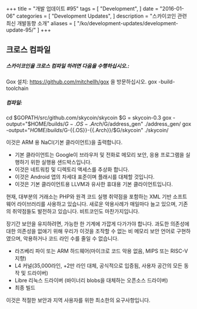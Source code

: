 +++
title = "개발 업데이트 #95"
tags = [
    "Development",
]
date = "2016-01-06"
categories = [
    "Development Updates",
]
description = "스카이코인 관련 최신 개발동향 소개"
aliases = [
	"/ko/development-updates/development-update-95/"
]
+++

## 크로스 컴파일

##### 스카이코인을 크로스 컴파일 하려면 다음을 수행하십시오.:

Gox 설치:
https://github.com/mitchellh/gox 을 방문하십시오.
gox -build-toolchain

##### 컴파일:
cd $GOPATH/src/github.com/skycoin/skycoin
$G = skycoin-0.3
gox -output="$HOME/builds/$G-{{.OS}}-{{.Arch}}/$G/address_gen" ./address_gen/
gox -output="$HOME/builds/$G-{{.OS}}-{{.Arch}}/$G/skycoin" ./skycoin/

이것은 ARM 용 NaCl(기본 클라이언트)을 출력합니다.
- 기본 클라이언트는 Google이 브라우저 및 전화로 메모리 보안, 응용 프로그램을 실행하기 위한 실행용 샌드박스입니다.
- 이것은 네트워킹 및 디렉토리 액세스를 추상화 합니다.
- 이것은 Android 앱의 차세대 표준이며 플래시를 대체할 것입니다.
- 이것은 기본 클라이언트용 LLVM과 유사한 휴대용 기본 클라이언트입니다.

현재, 대부분의 거래소는 PHP와 원격 코드 실행 취약점을 포함하는 XML 기반 소프트웨어 라이브러리를 사용하고 있습니다.
새로운 악용사례가 매일마다 늘고 있으며, 기존의 취약점들도 발전하고 있습니다. 비트코인도 마찬가지입니다.

장기간 보안을 유지하려면, 가능한 한 기계에 가깝게 다가가야 합니다.
과도한 의존성에 대한 의존성을 없애기 위해 우리가 이것을 조작할 수 없는 비 메모리 보안 언어로 구현하였으며, 악용하거나 코드 라인 수를 줄일 수 없습니다.
- 라즈베리 파이 또는 ARM 하드웨어(마이크로 코드 악용 없음, MIPS 또는 RISC-V 지향)
- L4 커널(35,000라인, +2만 라인 대체, 공식적으로 입증됨, 사용자 공간의 모든 동작 및 드라이버)
- Libre 리눅스 드라이버 (바이너리 blobs을 대체하는 오픈소스 드라이버)
- 최종 빌드

이것은 적절한 보안과 지역 사용자를 위한 최소한의 요구사항입니다.
